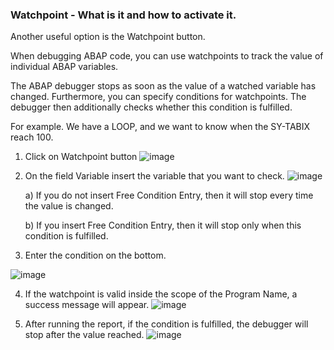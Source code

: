 ### Watchpoint - What is it and how to activate it.

Another useful option is the Watchpoint button.

When debugging ABAP code, you can use watchpoints to track the value of individual ABAP variables.

The ABAP debugger stops as soon as the value of a watched variable has changed. Furthermore, you can specify conditions for watchpoints. The debugger then additionally checks whether this condition is fulfilled.

For example. We have a LOOP, and we want to know when the SY-TABIX reach 100.

1. Click on Watchpoint button
![image](https://github.com/user-attachments/assets/2d5f6f80-78b9-4614-a531-e81214620d8d)

2. On the field Variable insert the variable that you want to check.
![image](https://github.com/user-attachments/assets/ca6c2a4f-8e8e-4ea8-8af1-b9787ab407f3)

   a) If you do not insert Free Condition Entry, then it will stop every time the value is changed.

   b) If you insert Free Condition Entry, then it will stop only when this condition is fulfilled.

3. Enter the condition on the bottom.

![image](https://github.com/user-attachments/assets/c7192efe-969d-4ac5-907b-f71856ff1853)

4. If the watchpoint is valid inside the scope of the Program Name, a success message will appear.
![image](https://github.com/user-attachments/assets/426d6ae7-08aa-4c22-bcf7-d94c1bc0a166)

5. After running the report, if the condition is fulfilled, the debugger will stop after the value reached.
![image](https://github.com/user-attachments/assets/39cd7e1f-c621-46e8-916f-43f58bcac94e)
